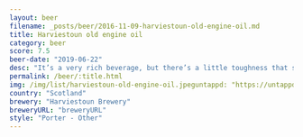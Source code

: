 ```yaml
---
layout: beer
filename: _posts/beer/2016-11-09-harviestoun-old-engine-oil.md
title: Harviestoun old engine oil
category: beer
score: 7.5
beer-date: "2019-06-22"
desc: "It’s a very rich beverage, but there’s a little toughness that spoils the smoothness"
permalink: /beer/:title.html
img: /img/list/harviestoun-old-engine-oil.jpeguntappd: "https://untappd.com/b/harviestoun-brewery-old-engine-oil/449"
country: "Scotland"
brewery: "Harviestoun Brewery"
breweryURL: "breweryURL"
style: "Porter - Other"
---
```

